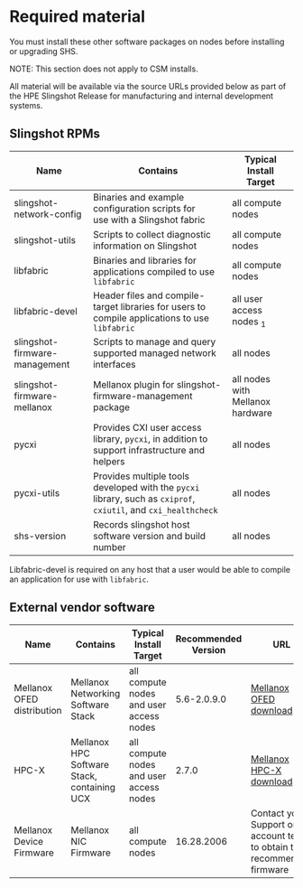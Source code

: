 
# Required material

You must install these other software packages on nodes before installing or upgrading SHS.

NOTE: This section does not apply to CSM installs.

All material will be available via the source URLs provided below as part of the HPE Slingshot Release for manufacturing and internal development systems.

## Slingshot RPMs

| Name                          | Contains                                                                                                        | Typical Install Target             |
|-------------------------------|-----------------------------------------------------------------------------------------------------------------|------------------------------------|
| slingshot-network-config      | Binaries and example configuration scripts for <br />use with a Slingshot fabric                                | all compute nodes                  |
| slingshot-utils               | Scripts to collect diagnostic information on Slingshot                                                          | all compute nodes                  |
| libfabric                     | Binaries and libraries for applications compiled to use `libfabric`                                             | all compute nodes                  |
| libfabric-devel               | Header files and compile-target libraries for users to<br /> compile applications to use `libfabric`            | all user access nodes <sub>1</sub> |
| slingshot-firmware-management | Scripts to manage and query supported managed network interfaces                                                | all nodes                          |
| slingshot-firmware-mellanox   | Mellanox plugin for slingshot-firmware-management package                                                       | all nodes with Mellanox hardware   |
| pycxi                         | Provides CXI user access library, `pycxi`, in addition to support infrastructure and helpers                    | all nodes                          |
| pycxi-utils                   | Provides multiple tools developed with the `pycxi` library, such as `cxiprof`, `cxiutil`, and `cxi_healthcheck` | all nodes                          |
| shs-version                   | Records slingshot host software version and build number                                                        | all nodes                          |

Libfabric-devel is required on any host that a user would be able to compile an application for use with `libfabric`.

## External vendor software

| Name                       | Contains                                    | Typical Install Target                  | Recommended Version | URL                                                                                            |
|----------------------------|---------------------------------------------|-----------------------------------------|---------------------|------------------------------------------------------------------------------------------------|
| Mellanox OFED distribution | Mellanox Networking Software Stack          | all compute nodes and user access nodes | 5.6-2.0.9.0         | [Mellanox OFED download](https://www.mellanox.com/products/infiniband-drivers/linux/mlnx_ofed) |
| HPC-X                      | Mellanox HPC Software Stack, containing UCX | all compute nodes and user access nodes | 2.7.0               | [Mellanox HPC-X download](https://www.mellanox.com/products/hpc-x-toolkit)                     |
| Mellanox Device Firmware   | Mellanox NIC Firmware                       | all compute nodes                       | 16.28.2006          | Contact your Support or account team to obtain the recommended firmware                        |

